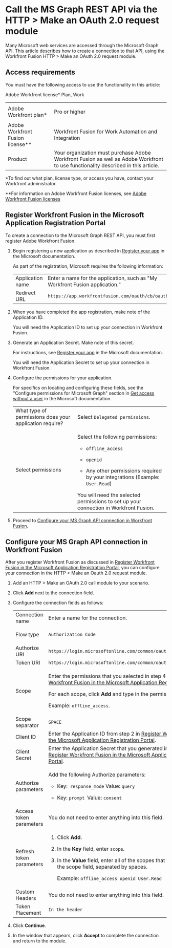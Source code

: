 

# Call the MS Graph REST API via the HTTP > Make an OAuth 2.0 request module

Many&nbsp;Microsoft web services are accessed through the Microsoft Graph API. This article describes how to create a connection to that API, using the Workfront Fusion HTTP > Make an OAuth 2.0 request module.

## Access requirements

You must have the following access to use the functionality in this article:

<table cellspacing="0"> 
 <col> 
 <col> 
 <tbody> 
  <tr> 
   <td role="rowheader">Adobe Workfront plan*</td> 
   <td> <p>Pro or higher</p> </td> 
  </tr> Adobe Workfront license* Plan, Work 
  <tr> 
   <td role="rowheader">Adobe Workfront Fusion license**</td> 
   <td> <p>Workfront Fusion for Work Automation and Integration </p> </td> 
  </tr> 
  <tr> 
   <td role="rowheader">Product</td> 
   <td>Your organization must purchase Adobe Workfront Fusion as well as Adobe Workfront to use functionality described in this article.</td> 
  </tr> <!--
   Access level configurations* You must be a Workfront Fusion administrator for your organization. You must be a Workfront Fusion administrator for your team.
  --> 
 </tbody> 
</table>

&#42;To find out what plan, license type, or access you have, contact your Workfront administrator.

&#42;&#42;For information on Adobe Workfront Fusion licenses, see [Adobe Workfront Fusion licenses](../../workfront-fusion/get-started/license-automation-vs-integration.md)

## Register Workfront Fusion in the Microsoft Application Registration Portal

To create a connection to the Microsoft Graph REST&nbsp;API, you must first register Adobe Workfront Fusion.

<ol> 
 <li value="1"> <p>Begin registering a new application as described in <a href="https://docs.microsoft.com/en-us/graph/auth-register-app-v2">Register your app</a> in the Microsoft documentation.</p> <p>As part of the registration, Microsoft requires the following information:</p> 
  <table cellspacing="0"> 
   <col> 
   <col> 
   <tbody> 
    <tr> 
     <td role="rowheader">Application name</td> 
     <td>Enter a name for the application, such as "My Workfront Fusion application."</td> 
    </tr> 
    <tr> 
     <td role="rowheader">Redirect URL</td> 
     <td><code>https://app.workfrontfusion.com/oauth/cb/oauth2</code> </td> 
    </tr> 
   </tbody> 
  </table> </li> 
 <li value="2"> <p>When you have completed the app registration, make note of the Application ID.</p> <note type="important">
   You will need the Application ID to set up your connection in Workfront Fusion.
  </note> </li> 
 <li value="3"> <p>Generate an Application Secret. Make note of this secret.</p> <p>For instructions, see <a href="https://docs.microsoft.com/en-us/graph/auth-register-app-v2">Register your app</a> in the Microsoft documentation.</p> <note type="important">
   You will need the Application Secret to set up your connection in Workfront Fusion.
  </note> </li> 
 <li value="4"> <p>Configure the permissions for your application.</p> <p>For specifics on locating and configuring these fields, see the "Configure permissions for Microsoft Graph" section in <a href="https://docs.microsoft.com/en-us/graph/auth-v2-service">Get access without a user</a> in the Microsoft documentation.</p> 
  <table cellspacing="0"> 
   <col> 
   <col> 
   <tbody> 
    <tr> 
     <td role="rowheader">What type of permissions does your application require?</td> 
     <td>Select <code>Delegated permissions</code>.</td> 
    </tr> 
    <tr> 
     <td role="rowheader">Select permissions</td> 
     <td> <p>Select the following permissions:</p> 
      <ul> 
       <li> <p><code>offline_access</code> </p> </li> 
       <li> <p><code>openid</code> </p> </li> 
       <li> <p>Any other permissions required by your integrations (Example: <code>User.Read</code>)</p> </li> 
      </ul> <note type="important">
       You will need the selected permissions to set up your connection in Workfront Fusion.
      </note> </td> 
    </tr> 
   </tbody> 
  </table> </li> 
 <li value="5"> <p>Proceed to <a href="#configur" class="MCXref xref">Configure your MS Graph API connection in Workfront Fusion</a>.</p> </li> 
</ol>

## Configure your MS Graph API connection in Workfront Fusion

After you register Workfront Fusion as discussed in [Register Workfront Fusion in the Microsoft Application Registration Portal](#register), you can configure your connection in the HTTP > Make an Oauth 2.0 request module.

<ol> 
 <li value="1"> <p>Add an HTTP > Make an OAuth 2.0 call module to your scenario.</p> </li> 
 <li value="2"> <p>Click <b>Add</b> next to the connection field.</p> </li> 
 <li value="3"> <p>Configure the connection fields as follows:</p> 
  <table cellspacing="0"> 
   <col> 
   <col> 
   <tbody> 
    <tr> 
     <td role="rowheader">Connection name</td> 
     <td>Enter a name for the connection.</td> 
    </tr> 
    <tr> 
     <td role="rowheader"> <p role="rowheader">Flow type</p> </td> 
     <td><code>Authorization Code</code> </td> 
    </tr> 
    <tr> 
     <td role="rowheader">Authorize URI</td> 
     <td><code>https://login.microsoftonline.com/common/oauth2/v2.0/authorize</code> </td> 
    </tr> 
    <tr> 
     <td role="rowheader">Token URI</td> 
     <td><code>https://login.microsoftonline.com/common/oauth2/v2.0/token</code> </td> 
    </tr> 
    <tr> 
     <td role="rowheader">Scope</td> 
     <td> <p>Enter the permissions that you selected in step 4 of <a href="#register" class="MCXref xref">Register Workfront Fusion in the Microsoft Application Registration Portal</a>.</p> <p>For each scope, click <b>Add</b> and type in the permission.</p> <p>Example: <code>offline_access</code>.</p> </td> 
    </tr> 
    <tr> 
     <td role="rowheader">Scope separator</td> 
     <td><code>SPACE</code> </td> 
    </tr> 
    <tr> 
     <td role="rowheader">Client ID</td> 
     <td>Enter the Application ID from step 2 in <a href="#register" class="MCXref xref">Register Workfront Fusion in the Microsoft Application Registration Portal</a>.</td> 
    </tr> 
    <tr> 
     <td role="rowheader">Client Secret</td> 
     <td>Enter the Application Secret that you generated in step 2 in <a href="#register" class="MCXref xref">Register Workfront Fusion in the Microsoft Application Registration Portal</a>.</td> 
    </tr> 
    <tr> 
     <td role="rowheader">Authorize parameters</td> 
     <td> <p>Add the following Authorize parameters:</p> 
      <ul> 
       <li> <p>Key:<code> response_mode</code> Value: <code>query</code></p> </li> 
       <li> <p>Key: <code>prompt </code>Value: <code>consent</code></p> </li> 
      </ul> </td> 
    </tr> 
    <tr> 
     <td role="rowheader">Access token parameters</td> 
     <td>You do not need to enter anything into this field.</td> 
    </tr> 
    <tr> 
     <td role="rowheader">Refresh token parameters</td> 
     <td> 
      <ol> 
       <li value="1"> <p>Click <b>Add</b>.</p> </li> 
       <li value="2"> <p>In the <b>Key</b> field, enter <code>scope</code>.</p> </li> 
       <li value="3"> <p>In the <b>Value</b> field, enter all of the scopes that you entered into the scope field, separated by spaces.</p> <p>Example: <code>offline_access openid User.Read</code></p> </li> 
      </ol> </td> 
    </tr> 
    <tr> 
     <td role="rowheader">Custom Headers</td> 
     <td>You do not need to enter anything into this field.</td> 
    </tr> 
    <tr> 
     <td role="rowheader">Token Placement</td> 
     <td><code>In the header</code> </td> 
    </tr> 
   </tbody> 
  </table> </li> 
 <li value="4"> <p>Click <b>Continue</b>.</p> </li> 
 <li value="5"> <p>In the window that appears, click <b>Accept</b> to complete the connection and return to the module.</p> </li> 
</ol>

